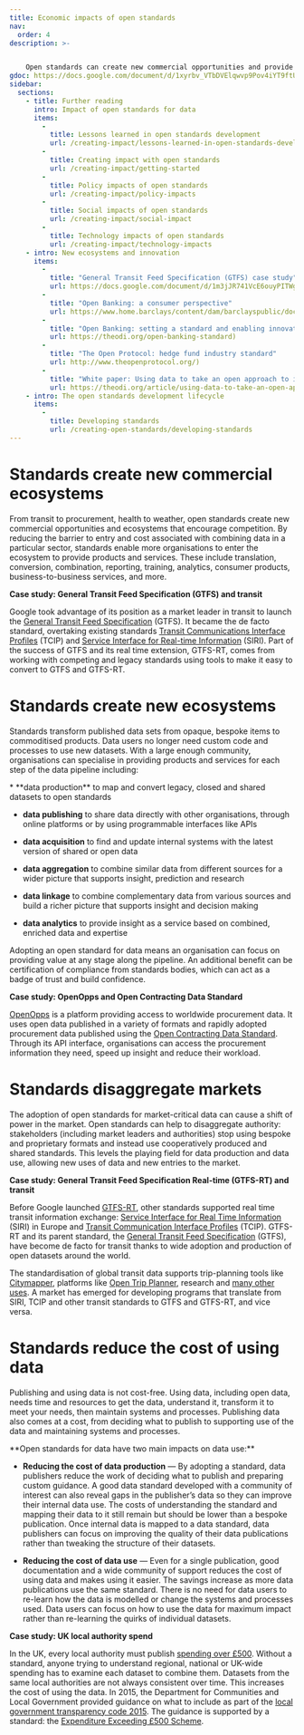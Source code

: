 ```yaml
---
title: Economic impacts of open standards
nav:
  order: 4
description: >-  


    Open standards can create new commercial opportunities and provide competitive advantage to organisations that adopt them.
gdoc: https://docs.google.com/document/d/1xyrbv_VTbDVElqwvp9Pov4iYT9ftUKXHzd9ifvW5yqE/edit?usp=sharing
sidebar:
  sections:
    - title: Further reading
      intro: Impact of open standards for data
      items:      
        -
          title: Lessons learned in open standards development
          url: /creating-impact/lessons-learned-in-open-standards-development
        -
          title: Creating impact with open standards
          url: /creating-impact/getting-started
        -
          title: Policy impacts of open standards
          url: /creating-impact/policy-impacts
        -
          title: Social impacts of open standards
          url: /creating-impact/social-impact
        -
          title: Technology impacts of open standards
          url: /creating-impact/technology-impacts
    - intro: New ecosystems and innovation
      items:
        -
          title: "General Transit Feed Specification (GTFS) case study"
          url: https://docs.google.com/document/d/1m3jJR741VcE6ouyPITWgh6HmASQG2jhfIMCddPAva8U/edit?usp=sharing
        -
          title: "Open Banking: a consumer perspective"
          url: https://www.home.barclays/content/dam/barclayspublic/docs/Citizenship/Research/Open%20Banking%20A%20Consumer%20Perspective%20Faith%20Reynolds%20January%202017.pdf
        -
          title: "Open Banking: setting a standard and enabling innovation"
          url: https://theodi.org/open-banking-standard)
        -
          title: "The Open Protocol: hedge fund industry standard"
          url: http://www.theopenprotocol.org/)
        -
          title: "White paper: Using data to take an open approach to investment banking"
          url: https://theodi.org/article/using-data-to-take-an-open-approach-to-investment-banking/
    - intro: The open standards development lifecycle
      items:
        -
          title: Developing standards
          url: /creating-open-standards/developing-standards    
---
```


# Standards create new commercial ecosystems

From transit to procurement, health to weather, open standards create new commercial opportunities and ecosystems that encourage competition. By reducing the barrier to entry and cost associated with combining data in a particular sector, standards enable more organisations to enter the ecosystem to provide products and services. These include translation, conversion, combination, reporting, training, analytics, consumer products, business-to-business services, and more.

**Case study: General Transit Feed Specification (GTFS) and transit**

Google took advantage of its position as a market leader in transit to launch the [General Transit Feed Specification](https://developers.google.com/transit/gtfs/) (GTFS). It became the de facto standard, overtaking existing standards [Transit Communications Interface Profiles](http://www.aptatcip.com/) (TCIP) and [Service Interface for Real-time Information](https://www.vdv.de/siri-overview.aspx) (SIRI). Part of the success of GTFS and its real time extension, GTFS-RT, comes from working with competing and legacy standards using tools to make it easy to convert to GTFS and GTFS-RT.

# Standards create new ecosystems

Standards transform published data sets from opaque, bespoke items to commoditised products. Data users no longer need custom code and processes to use new datasets. With a large enough community, organisations can specialise in providing products and services for each step of the data pipeline including:

<div class="callout" markdown="1">
* **data production** to map and convert legacy, closed and shared datasets to open standards

* **data publishing** to share data directly with other organisations, through online platforms or by using programmable interfaces like APIs

* **data acquisition** to find and update internal systems with the latest version of shared or open data

* **data aggregation** to combine similar data from different sources for a wider picture that supports insight, prediction and research

* **data linkage** to combine complementary data from various sources and build a richer picture that supports insight and decision making

* **data analytics** to provide insight as a service based on combined, enriched data and expertise
</div>

Adopting an open standard for data means an organisation can focus on providing value at any stage along the pipeline. An additional benefit can be certification of compliance from standards bodies, which can act as a badge of trust and build confidence.

  
**Case study: OpenOpps and Open Contracting Data Standard**

[OpenOpps](https://openopps.com/) is a platform providing access to worldwide procurement data. It uses open data published in a variety of formats and rapidly adopted procurement data published using the [Open Contracting Data Standard](http://standard.open-contracting.org/). Through its API interface, organisations can access the procurement information they need, speed up insight and reduce their workload.

# Standards disaggregate markets

The adoption of open standards for market-critical data can cause a shift of power in the market. Open standards can help to disaggregate authority: stakeholders (including market leaders and authorities) stop using bespoke and proprietary formats and instead use cooperatively produced and shared standards. This levels the playing field for data production and data use, allowing new uses of data and new entries to the market.

**Case study: General Transit Feed Specification Real-time (GTFS-RT) and transit**

Before Google launched [GTFS-RT](https://developers.google.com/transit/gtfs-realtime/), other standards supported real time transit information exchange: [Service Interface for Real Time Information](https://www.vdv.de/siri-overview.aspx) (SIRI)  in Europe and [Transit Communication Interface Profiles](http://aptatcip.com/) (TCIP). GTFS-RT and its parent standard, the [General Transit Feed Specification](https://developers.google.com/transit/gtfs/) (GTFS),  have become de facto for transit thanks to wide adoption and production of open datasets around the world. 

The standardisation of global transit data supports trip-planning tools like [Citymapper](https://citymapper.com/), platforms like [Open Trip Planner](http://www.opentripplanner.org/), research and [many other uses](http://www.locationaware.usf.edu/wp-content/uploads/2010/02/The-Many-Uses-of-GTFS-Data-%E2%80%93-ITS-America-submission-abbreviated.pdf). A market has emerged for developing programs that translate from SIRI, TCIP and other transit standards to GTFS and GTFS-RT, and vice versa.

# Standards reduce the cost of using data

Publishing and using data is not cost-free. Using data, including open data, needs time and resources to get the data, understand it, transform it to meet your needs, then maintain systems and processes. Publishing data also comes at a cost, from deciding what to publish to supporting use of the data and maintaining systems and processes.

<div class="callout" markdown="1">
**Open standards for data have two main impacts on data use:**

* **Reducing the cost of data production** — By adopting a standard, data publishers reduce the work of deciding what to publish and preparing custom guidance. A good data standard developed with a community of interest can also reveal gaps in the publisher’s data so they can improve their internal data use. The costs of understanding the standard and mapping their data to it still remain but should be lower than a bespoke publication. Once internal data is mapped to a data standard, data publishers can focus on improving the quality of their data publications rather than tweaking the structure of their datasets. 

* **Reducing the cost of data use** — Even for a single publication, good documentation and a wide community of support reduces the cost of using data and makes using it easier. The savings increase as more data publications use the same standard. There is no need for data users to re-learn how the data is modelled or change the systems and processes used. Data users can focus on how to use the data for maximum impact rather than re-learning the quirks of individual datasets.
</div>

**Case study: UK local authority spend**

In the UK, every local authority must publish [spending over £500](https://www.local.gov.uk/our-support/guidance-and-resources/data-and-transparency/local-transparency-guidance). Without a standard, anyone trying to understand regional, national or UK-wide spending has to examine each dataset to combine them. Datasets from the same local authorities are not always consistent over time. This increases the cost of using the data. In 2015, the Department for Communities and Local Government provided guidance on what to include as part of the [local government transparency code 2015](https://www.gov.uk/government/uploads/system/uploads/attachment_data/file/408386/150227_PUBLICATION_Final_LGTC_2015.pdf). The guidance is supported by a standard: the [Expenditure Exceeding £500 Scheme](http://schemas.opendata.esd.org.uk/Spend).
